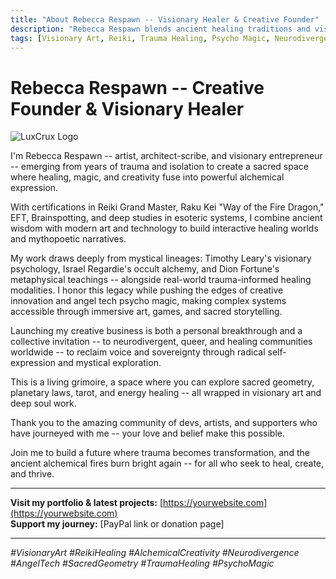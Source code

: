 ```yaml
---
title: "About Rebecca Respawn -- Visionary Healer & Creative Founder"
description: "Rebecca Respawn blends ancient healing traditions and visionary art to create immersive mystical experiences. Founder of LuxCrux, she invites you to explore trauma transformation through psycho magic and sacred creativity."
tags: [Visionary Art, Reiki, Trauma Healing, Psycho Magic, Neurodivergence, Alchemy, Angel Tech, Sacred Geometry]
---
```


# Rebecca Respawn -- Creative Founder & Visionary Healer

![LuxCrux Logo](/assets/images/luxcrux_logo.png)

I'm Rebecca Respawn -- artist, architect-scribe, and visionary entrepreneur -- emerging from years of trauma and isolation to create a sacred space where healing, magic, and creativity fuse into powerful alchemical expression.

With certifications in Reiki Grand Master, Raku Kei "Way of the Fire Dragon," EFT, Brainspotting, and deep studies in esoteric systems, I combine ancient wisdom with modern art and technology to build interactive healing worlds and mythopoetic narratives.

My work draws deeply from mystical lineages: Timothy Leary's visionary psychology, Israel Regardie's occult alchemy, and Dion Fortune's metaphysical teachings -- alongside real-world trauma-informed healing modalities. I honor this legacy while pushing the edges of creative innovation and angel tech psycho magic, making complex systems accessible through immersive art, games, and sacred storytelling.

Launching my creative business is both a personal breakthrough and a collective invitation -- to neurodivergent, queer, and healing communities worldwide -- to reclaim voice and sovereignty through radical self-expression and mystical exploration.

This is a living grimoire, a space where you can explore sacred geometry, planetary laws, tarot, and energy healing -- all wrapped in visionary art and deep soul work.

Thank you to the amazing community of devs, artists, and supporters who have journeyed with me -- your love and belief make this possible.

Join me to build a future where trauma becomes transformation, and the ancient alchemical fires burn bright again -- for all who seek to heal, create, and thrive.

---

**Visit my portfolio & latest projects:** [https://yourwebsite.com](https://yourwebsite.com)  
**Support my journey:** [PayPal link or donation page]  

---

*#VisionaryArt* *#ReikiHealing* *#AlchemicalCreativity* *#Neurodivergence* *#AngelTech* *#SacredGeometry* *#TraumaHealing* *#PsychoMagic*